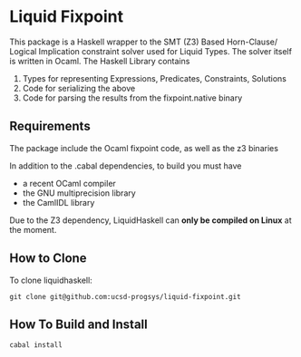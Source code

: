 Liquid Fixpoint
===============

This package is a Haskell wrapper to the SMT (Z3) Based Horn-Clause/
Logical Implication constraint solver used for Liquid Types. The solver
itself is written in Ocaml. The Haskell Library contains

1. Types for representing Expressions, Predicates, Constraints, Solutions
2. Code for serializing the above 
3. Code for parsing the results from the fixpoint.native binary

Requirements
------------

The package include the Ocaml fixpoint code, as well as the z3 binaries

In addition to the .cabal dependencies, to build you must have

- a recent OCaml compiler
- the GNU multiprecision library
- the CamlIDL library

Due to the Z3 dependency, LiquidHaskell can **only be compiled on Linux** at the moment.

How to Clone
------------

To clone liquidhaskell:

    git clone git@github.com:ucsd-progsys/liquid-fixpoint.git

How To Build and Install
------------------------

    cabal install
